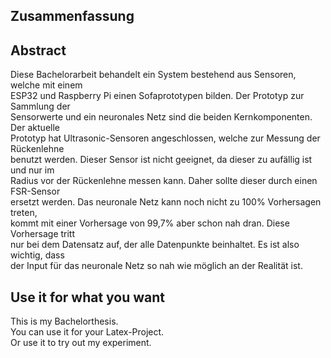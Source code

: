 <h2>Zusammenfassung</h2>
<h2>Abstract</h2>
Diese Bachelorarbeit behandelt ein System bestehend aus Sensoren, welche mit einem<br>
ESP32 und Raspberry Pi einen Sofaprototypen bilden. Der Prototyp zur Sammlung der<br>
Sensorwerte und ein neuronales Netz sind die beiden Kernkomponenten. Der aktuelle<br>
Prototyp hat Ultrasonic-Sensoren angeschlossen, welche zur Messung der Rückenlehne<br>
benutzt werden. Dieser Sensor ist nicht geeignet, da dieser zu aufällig ist und nur im<br>
Radius vor der Rückenlehne messen kann. Daher sollte dieser durch einen FSR-Sensor<br>
ersetzt werden. Das neuronale Netz kann noch nicht zu 100% Vorhersagen treten,<br>
kommt mit einer Vorhersage von 99,7% aber schon nah dran. Diese Vorhersage tritt<br>
nur bei dem Datensatz auf, der alle Datenpunkte beinhaltet. Es ist also wichtig, dass<br>
der Input für das neuronale Netz so nah wie möglich an der Realität ist.<br>


<h2> Use it for what you want</h2>
This is my Bachelorthesis.<br>
You can use it for your Latex-Project.<br>
Or use it to try out my experiment.<br>
